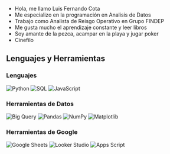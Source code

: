 - Hola, me llamo Luis Fernando Cota
- Me especializo en la programación en Analisis de Datos
- Trabajo como Analista de Reisgo Operativo en Grupo FINDEP
- Me gusta mucho el aprendizaje constante y leer libros
- Soy amante de la pezca, acampar en la playa y jugar poker
- Cinefilo

## Lenguajes y Herramientas

### Lenguajes
![Python](https://img.shields.io/badge/-Python-3776AB?style=flat-square&logo=python&logoColor=white)
![SQL](https://img.shields.io/badge/-SQL-4479A1?style=flat-square&logo=postgresql&logoColor=white)
![JavaScript](https://img.shields.io/badge/-JavaScript-F7DF1E?style=flat-square&logo=javascript&logoColor=black)

### Herramientas de Datos
![Big Query](https://img.shields.io/badge/-Big%20Query-4285F4?style=flat-square&logo=google-bigquery&logoColor=white)
![Pandas](https://img.shields.io/badge/-Pandas-150458?style=flat-square&logo=pandas&logoColor=white)
![NumPy](https://img.shields.io/badge/-NumPy-013243?style=flat-square&logo=numpy&logoColor=white)
![Matplotlib](https://img.shields.io/badge/-Matplotlib-11557C?style=flat-square&logo=matplotlib&logoColor=white)

### Herramientas de Google
![Google Sheets](https://img.shields.io/badge/-Google%20Sheets-34A853?style=flat-square&logo=google-sheets&logoColor=white)
![Looker Studio](https://img.shields.io/badge/-Looker%20Studio-4285F4?style=flat-square&logo=google-data-studio&logoColor=white)
![Apps Script](https://img.shields.io/badge/-Apps%20Script-4285F4?style=flat-square&logo=google-apps-script&logoColor=white)
